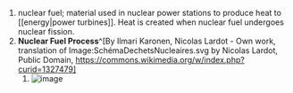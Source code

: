 1. nuclear fuel; material used in nuclear power stations to produce heat to [[energy|power turbines]]. Heat is created when nuclear fuel undergoes nuclear fission.
2. **Nuclear Fuel Process**^[By Ilmari Karonen, Nicolas Lardot - Own work, translation of Image:SchémaDechetsNucleaires.svg by Nicolas Lardot, Public Domain, https://commons.wikimedia.org/w/index.php?curid=1327479]
	1. ![image](https://upload.wikimedia.org/wikipedia/commons/thumb/0/08/Sch%C3%A9maDechetsNucleaires_en.svg/548px-Sch%C3%A9maDechetsNucleaires_en.svg.png)